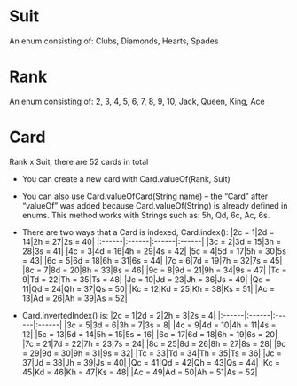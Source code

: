 # Suit #

An enum consisting of:
Clubs, Diamonds, Hearts, Spades


# Rank #

An enum consisting of:
2, 3, 4, 5, 6, 7, 8, 9, 10, Jack, Queen, King, Ace


# Card #

Rank x Suit, there are 52 cards in total

  * You can create a new card with Card.valueOf(Rank, Suit)
  * You can also use Card.valueOfCard(String name) – the “Card” after “valueOf” was added because Card.valueOf(String) is already defined in enums. This method works with Strings such as: 5h, Qd, 6c, Ac, 6s.
  * There are two ways that a Card is indexed, Card.index():
|2c =  1|2d = 14|2h = 27|2s = 40|
|:------|:------|:------|:------|
|3c =  2|3d = 15|3h = 28|3s = 41|
|4c =  3|4d = 16|4h = 29|4s = 42|
|5c =  4|5d = 17|5h = 30|5s = 43|
|6c =  5|6d = 18|6h = 31|6s = 44|
|7c =  6|7d = 19|7h = 32|7s = 45|
|8c =  7|8d = 20|8h = 33|8s = 46|
|9c =  8|9d = 21|9h = 34|9s = 47|
|Tc =  9|Td = 22|Th = 35|Ts = 48|
|Jc = 10|Jd = 23|Jh = 36|Js = 49|
|Qc = 11|Qd = 24|Qh = 37|Qs = 50|
|Kc = 12|Kd = 25|Kh = 38|Ks = 51|
|Ac = 13|Ad = 26|Ah = 39|As = 52|

  * Card.invertedIndex() is:
|2c =  1|2d =  2|2h =  3|2s =  4|
|:------|:------|:------|:------|
|3c =  5|3d =  6|3h =  7|3s =  8|
|4c =  9|4d = 10|4h = 11|4s = 12|
|5c = 13|5d = 14|5h = 15|5s = 16|
|6c = 17|6d = 18|6h = 19|6s = 20|
|7c = 21|7d = 22|7h = 23|7s = 24|
|8c = 25|8d = 26|8h = 27|8s = 28|
|9c = 29|9d = 30|9h = 31|9s = 32|
|Tc = 33|Td = 34|Th = 35|Ts = 36|
|Jc = 37|Jd = 38|Jh = 39|Js = 40|
|Qc = 41|Qd = 42|Qh = 43|Qs = 44|
|Kc = 45|Kd = 46|Kh = 47|Ks = 48|
|Ac = 49|Ad = 50|Ah = 51|As = 52|